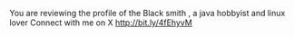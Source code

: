 You are reviewing the profile of the Black smith , a java hobbyist and linux lover
Connect with me on X http://bit.ly/4fEhyvM 
